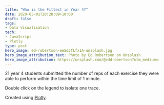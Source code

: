 ```yaml
---
title: "Who is the Fittest in Year 4?"
date: 2020-05-01T20:28:09+10:00
draft: false
tags:
- Data Visualisation
tech:
- JavaScript
- Plotly
type: post
hero_image: ed-robertson-eeSdJfLfx1A-unsplash.jpg
hero_image_attribution_text: Photo by Ed Robertson on Unsplash
hero_image_attribution: https://unsplash.com/@eddrobertson?utm_medium=referral&utm_campaign=photographer-credit&utm_content=creditBadge
---
```


21 year 4 students submitted the number of reps of each exercise they were able to perform within the time limit of 1 minute.

Double click on the legend to isolate one trace.

<div id="plot01" class="plot-area">
</div>

Created using [Plotly](https://plotly.com/javascript/).

<script async defer src='https://cdn.plot.ly/plotly-latest.min.js'></script>
<script async defer src='plot.js'></script>
<style>
.gtitle, .g-xtitle, .g-ytitle {
    font-weight: 600 !important;
}
</style>


